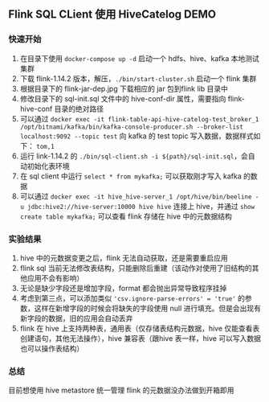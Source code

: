## Flink SQL CLient 使用 HiveCatelog DEMO

### 快速开始
1. 在目录下使用 `docker-compose up -d` 启动一个 hdfs、hive、kafka 本地测试集群
2. 下载 flink-1.14.2 版本，解压，`./bin/start-cluster.sh` 启动一个 flink 集群
3. 根据目录下的 flink-jar-dep.jpg 下载相应的 jar 包到flink lib 目录中
4. 修改目录下的 sql-init.sql 文件中的 hive-conf-dir 属性，需要指向 flink-hive-conf 目录的绝对路径
5. 可以通过 `docker exec -it flink-table-api-hive-catelog-test_broker_1 /opt/bitnami/kafka/bin/kafka-console-producer.sh --broker-list localhost:9092 --topic test` 向 kafka 的 test topic 写入数据，数据样式如下： `tom,1`
6. 运行 link-1.14.2 的 `./bin/sql-client.sh -i ${path}/sql-init.sql`，会自动初始化表环境
7. 在 sql client 中运行 `select * from mykafka;` 可以获取刚才写入 kafka 的数据
8. 可以通过 `docker exec -it hive_hive-server_1 /opt/hive/bin/beeline -u jdbc:hive2://hive-server:10000 hive hive` 连接上 hive，并通过 `show create table mykafka;` 可以查看 flink 存储在 hive 中的元数据结构

### 实验结果
1. hive 中的元数据变更之后，flink 无法自动获取，还是需要重启应用
2. flink sql 当前无法修改表结构，只能删除后重建（该动作对使用了旧结构的其他应用不会有影响）
3. 无论是缺少字段还是增加字段，format 都会抛出异常导致程序挂掉
4. 考虑到第三点，可以添加类似 `'csv.ignore-parse-errors' = 'true'` 的参数，这样在新增字段的时候会将缺失的字段使用 null 进行填充。但是会出现有新字段的数据，旧的应用会自动丢弃
5. flink 在 hive 上支持两种表，通用表（仅存储表结构元数据，hive 仅能查看表创建语句，其他无法操作），hive 兼容表（跟hive 表一样，hive 可以写入数据也可以操作表结构）

### 总结
目前想使用 hive metastore 统一管理 flink 的元数据没办法做到开箱即用
